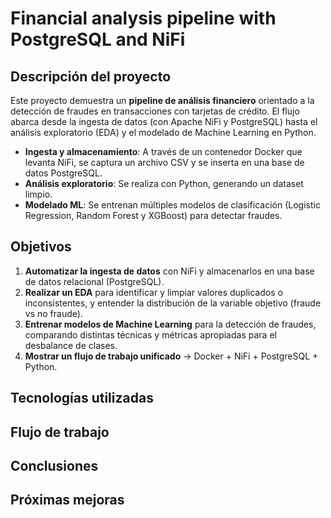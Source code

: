 # Financial analysis pipeline with PostgreSQL and NiFi

## Descripción del proyecto

Este proyecto demuestra un **pipeline de análisis financiero** orientado a la detección de fraudes en transacciones con tarjetas de crédito. El flujo abarca desde la ingesta de datos (con Apache NiFi y PostgreSQL) hasta el análisis exploratorio (EDA) y el modelado de Machine Learning en Python.  
- **Ingesta y almacenamiento**: A través de un contenedor Docker que levanta NiFi, se captura un archivo CSV y se inserta en una base de datos PostgreSQL.  
- **Análisis exploratorio**: Se realiza con Python, generando un dataset limpio.  
- **Modelado ML**: Se entrenan múltiples modelos de clasificación (Logistic Regression, Random Forest y XGBoost) para detectar fraudes.


## Objetivos

1. **Automatizar la ingesta de datos** con NiFi y almacenarlos en una base de datos relacional (PostgreSQL).  
2. **Realizar un EDA** para identificar y limpiar valores duplicados o inconsistentes, y entender la distribución de la variable objetivo (fraude vs no fraude).  
3. **Entrenar modelos de Machine Learning** para la detección de fraudes, comparando distintas técnicas y métricas apropiadas para el desbalance de clases.  
4. **Mostrar un flujo de trabajo unificado** -> Docker + NiFi + PostgreSQL + Python.


## Tecnologías utilizadas



## Flujo de trabajo



## Conclusiones



## Próximas mejoras


